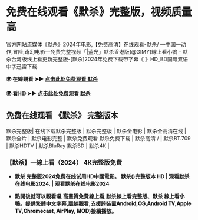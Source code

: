 # 免费在线观看《默杀》完整版，视频质量高
官方网站流媒体《默杀》2024年电影,【免费高清】在线观看-默杀/ —中国—动作,冒险,奇幻电影—免费完整视频「|蓝光」默杀香港版(@GIMY)線上看小鴨 - 默杀台湾版线上看更新完整版-[默杀]2024年免费下载带字幕《 》HD_BD国粤双语中字迅雷下载.

**🌍 在線觀看 ➤► [点击此处免费观看 默杀](https://weflix.cloud/zh/movie/1300945/a-place-called-silence-gityawzh)**

**🌍 看ℍ𝔻 ➤► [点击此处免费观看 默杀](https://weflix.cloud/zh/movie/1300945/a-place-called-silence-gityawzh)**

## 免费在线观看 《默杀》 完整版本
默杀完整版| 在线下载默杀完整版 | 默杀完整版 | 默杀全电影 | 默杀全高清在线 | 默杀全片 | 默杀电影完整 | 默杀免费观看 默杀免费下载 | 默杀高清 / | 默杀BT.709 | 默杀HDTV | 默杀BluRay 默杀BD | 默杀4K |

### 【默杀】一線上看（2024） 4K完整版免費

- **默杀 完整版2024免费在线试用HD中國電影。 默杀()完整版本 HD | 观看默杀在线电影2024. | 观看默杀在线电影2024**

- **點開後就可以觀看囉,高畫質免費線上看,默杀線上看完整版、默杀 線上看小鴨。提供繁體中文字幕,離線觀看,支援跨裝置𝐀𝐧𝐝𝐫𝐨𝐢𝐝,𝐎𝐒,𝐀𝐧𝐝𝐫𝐨𝐢𝐝 𝐓𝐕,𝐀𝐩𝐩𝐥𝐞 𝐓𝐕,𝐂𝐡𝐫𝐨𝐦𝐞𝐜𝐚𝐬𝐭, 𝐀𝐢𝐫𝐏𝐥𝐚𝐲, 𝐌𝐎𝐃)接續播放。**
